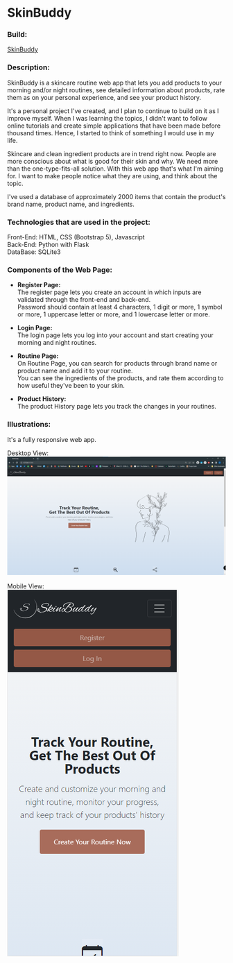 # SkinBuddy

### Build:

[SkinBuddy](https://skinbuddy.pythonanywhere.com/)


### Description:

SkinBuddy is a skincare routine web app that lets you add products to your morning and/or night routines, see detailed information about products, rate them as on your personal experience, and see your product history.

It's a personal project I've created, and I plan to continue to build on it as I improve myself. When I was learning the topics, I didn't want to follow online tutorials and create simple applications that have been made before thousand times. Hence, I started to think of something I would use in my life.

Skincare and clean ingredient products are in trend right now. People are more conscious about what is good for their skin and why. We need more than the one-type-fits-all solution. With this web app that's what I'm aiming for. I want to make people notice what they are using, and think about the topic.

I've used a database of approximately 2000 items that contain the product's brand name, product name, and ingredients.

### Technologies that are used in the project:

Front-End: HTML, CSS (Bootstrap 5), Javascript\
Back-End: Python with Flask\
DataBase: SQLite3

### Components of the Web Page:

- **Register Page:**\
The register page lets you create an account in which inputs are validated through the front-end and back-end.\
Password should contain at least 4 characters, 1 digit or more, 1 symbol or more, 1 uppercase letter or more, and 1 lowercase letter or more.

- **Login Page:**\
The login page lets you log into your account and start creating your morning and night routines.

- **Routine Page:**\
On Routine Page, you can search for products through brand name or product name and add it to your routine.\
You can see the ingredients of the products, and rate them according to how useful they've been to your skin.

- **Product History:**\
The product History page lets you track the changes in your routines.

### Illustrations:

It's a fully responsive web app.

Desktop View:\
![Desktop View](static/Skinbuddy-responsive-1.png)

Mobile View:\
![Mobile View](static/Skinbuddy-responsive-2.png)


